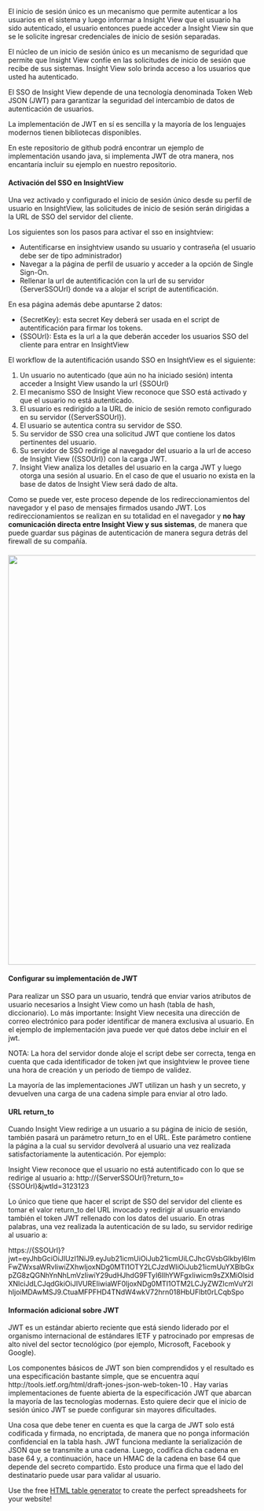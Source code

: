 <p>El inicio de sesi&oacute;n &uacute;nico es un mecanismo que permite autenticar a los usuarios en el sistema y luego informar a Insight View que el usuario ha sido autenticado, el usuario entonces puede acceder a Insight View sin que se le solicite ingresar credenciales de inicio de sesi&oacute;n separadas.</p>
<p>El n&uacute;cleo de un inicio de sesi&oacute;n &uacute;nico es un mecanismo de seguridad que permite que Insight View conf&iacute;e en las solicitudes de inicio de sesi&oacute;n que recibe de sus sistemas.&nbsp;Insight View solo brinda acceso a los usuarios que usted ha autenticado.</p>
<p>El SSO de Insight View depende de una tecnolog&iacute;a denominada Token Web JSON (JWT) para garantizar la seguridad del intercambio de datos de autenticaci&oacute;n de usuarios.</p>
<p>La implementaci&oacute;n de JWT en s&iacute; es sencilla y la mayor&iacute;a de los lenguajes modernos tienen bibliotecas disponibles.</p>
<p>En este repositorio de github podr&aacute; encontrar un ejemplo de implementaci&oacute;n usando java, si implementa JWT de otra manera, nos encantar&iacute;a incluir su ejemplo en nuestro repositorio.</p>
<h4>Activaci&oacute;n del SSO en InsightView</h4>
<p>Una vez activado y configurado el inicio de sesi&oacute;n &uacute;nico desde su perfil de usuario en InsightView, las solicitudes de inicio de sesi&oacute;n ser&aacute;n dirigidas a la URL de SSO del servidor del cliente.</p>
<p>Los siguientes son los pasos para activar el sso en insightview:</p>
<ul>
<li>Autentificarse en insightview usando su&nbsp;usuario y contrase&ntilde;a (el usuario debe ser de tipo administrador)</li>
<li>Navegar a la p&aacute;gina de perfil de usuario y acceder a la opci&oacute;n de Single Sign-On.</li>
<li>Rellenar la url de autentificaci&oacute;n con la url de su servidor {ServerSSOUrl} donde va a alojar el script de autentificaci&oacute;n.</li>
</ul>
<p>En esa p&aacute;gina adem&aacute;s debe apuntarse 2 datos:</p>
<ul>
<li>{SecretKey}: esta secret Key deber&aacute; ser usada en el script de autentificaci&oacute;n para firmar los tokens.</li>
<li>{SSOUrl}: Esta es la url&nbsp;a la que deber&aacute;n acceder los usuarios SSO del cliente para entrar en InsightView</li>
</ul>
<p>El workflow de la autentificaci&oacute;n usando SSO en InsightView es el siguiente:</p>
<ol>
<li>Un usuario no autenticado (que a&uacute;n no ha iniciado sesi&oacute;n) intenta acceder a Insight View usando la url {SSOUrl}</li>
<li>El mecanismo SSO de Insight View reconoce que SSO est&aacute; activado y que el usuario no est&aacute; autenticado.</li>
<li>El usuario es redirigido a la URL de inicio de sesi&oacute;n remoto configurado en su servidor ({ServerSSOUrl}).</li>
<li>El usuario se autentica contra su servidor de SSO.</li>
<li>Su servidor de SSO crea una solicitud JWT que contiene los datos pertinentes del usuario.</li>
<li>Su servidor de SSO redirige al navegador del usuario&nbsp;a la url de acceso de Insight View ({SSOUrl}) con la carga JWT.</li>
<li>Insight View analiza los detalles del usuario en la carga JWT y luego otorga una sesi&oacute;n al usuario. En el caso de que el usuario no exista en la base de datos de Insight View ser&aacute; dado de alta.</li>
</ol>
<p>Como se puede ver, este proceso depende de los redireccionamientos del navegador y el paso de mensajes firmados usando JWT. Los redireccionamientos se realizan en su totalidad en el navegador y <strong>no hay comunicaci&oacute;n directa entre Insight View y sus sistemas</strong>, de manera que puede guardar sus p&aacute;ginas de autenticaci&oacute;n de manera segura detr&aacute;s del firewall de su compa&ntilde;&iacute;a.</p>
<h4><img src="https://raw.githubusercontent.com/cabsa/ssoSample/master/Diagrama%20SSO%20Clientes.png" alt="" width="755" height="832" /></h4>
<h4>Configurar su implementaci&oacute;n de JWT</h4>
<p>Para realizar un SSO para un usuario, tendr&aacute; que enviar varios atributos de usuario necesarios a Insight View como un hash (tabla de hash, diccionario). Lo m&aacute;s importante: Insight View necesita una direcci&oacute;n de correo electr&oacute;nico para poder identificar de manera exclusiva al usuario. En el ejemplo de implementaci&oacute;n java puede ver qu&eacute; datos debe incluir en el jwt.</p>
<p>NOTA: La hora del servidor donde aloje el script debe ser correcta, tenga en cuenta que cada identificador de token&nbsp;jwt que insightview le provee tiene una hora de creaci&oacute;n y un periodo de tiempo de validez.</p>
<p>La mayor&iacute;a de las implementaciones JWT utilizan un hash y un secreto, y devuelven una carga de una cadena simple para enviar al otro lado.</p>
<h4>URL return_to</h4>
<p>Cuando Insight View redirige a un usuario a su p&aacute;gina de inicio de sesi&oacute;n, tambi&eacute;n pasar&aacute; un par&aacute;metro return_to en el URL. Este par&aacute;metro contiene la p&aacute;gina a la cual su servidor devolver&aacute; al usuario una vez realizada satisfactoriamente la autenticaci&oacute;n. Por ejemplo:</p>
<p>Insight View reconoce que el usuario no est&aacute; autentificado con lo que se redirige al usuario a: http://{ServerSSOUrl}?return_to={SSOUrl}&amp;jwtId=3123123</p>
<p>Lo &uacute;nico que tiene que hacer el script de SSO del servidor del cliente es tomar el valor return_to del URL invocado y redirigir al usuario enviando tambi&eacute;n el token JWT rellenado con los datos del usuario. En otras palabras, una vez realizada la autenticaci&oacute;n de su lado, su servidor redirige al usuario a:</p>
<p>https://{SSOUrl}?jwt=eyJhbGciOiJIUzI1NiJ9.eyJub21icmUiOiJub21icmUiLCJhcGVsbGlkbyI6ImFwZWxsaWRvIiwiZXhwIjoxNDg0MTI1OTY2LCJzdWIiOiJub21icmUuYXBlbGxpZG8zQGNhYnNhLmVzIiwiY29udHJhdG9FTyI6IlhYWFgxIiwicm9sZXMiOlsidXNlciJdLCJqdGkiOiJIVUREIiwiaWF0IjoxNDg0MTI1OTM2LCJyZWZlcmVuY2lhIjoiMDAwMSJ9.CtuaMFPFHD4TNdW4wkV72hrn018HbUFlbt0rLCqbSpo</p>
<h4>Informaci&oacute;n adicional sobre JWT</h4>
<p>JWT es un est&aacute;ndar abierto reciente que est&aacute; siendo liderado por el organismo internacional de est&aacute;ndares IETF y patrocinado por empresas de alto nivel del sector tecnol&oacute;gico (por ejemplo, Microsoft, Facebook y Google).</p>
<p>Los componentes b&aacute;sicos de JWT son bien comprendidos y el resultado es una especificaci&oacute;n bastante simple, que se encuentra aqu&iacute; http://tools.ietf.org/html/draft-jones-json-web-token-10 . Hay varias implementaciones de fuente abierta de la especificaci&oacute;n JWT que abarcan la mayor&iacute;a de las tecnolog&iacute;as modernas. Esto quiere decir que el inicio de sesi&oacute;n &uacute;nico JWT se puede configurar sin mayores dificultades.</p>
<p>Una cosa que debe tener en cuenta es que la carga de JWT solo est&aacute; codificada y firmada, no encriptada, de manera que no ponga informaci&oacute;n confidencial en la tabla hash. JWT funciona mediante la serializaci&oacute;n de JSON que se transmite a una cadena. Luego, codifica dicha cadena en base 64 y, a continuaci&oacute;n, hace un HMAC de la cadena en base 64 que depende del secreto compartido. Esto produce una firma que el lado del destinatario puede usar para validar al usuario.</p>
<p>Use the free <a href="http://divtable.com/generator/" rel="nofollow">HTML table generator</a> to create the perfect spreadsheets for your website!</p>